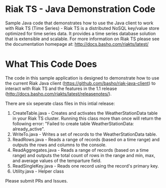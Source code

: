# Riak TS - Java Demonstration Code
Sample Java code that demonstrates how to use the Java client to work with Riak TS (Time Series) - Riak TS is a distributed NoSQL key/value store optimized for time series data. It provides a time series database solution that is extensible and scalable. For more information on Riak TS please see the documentation homepage at: http://docs.basho.com/riakts/latest/

# What This Code Does
The code in this sample application is designed to demonstrate how to use the current Riak Java client (https://github.com/basho/riak-java-client) to interact with Riak TS and the features in the 1.1 release (http://docs.basho.com/riakts/latest/releasenotes/). 

There are six seperate class files in this intial release:

1. CreateTable.java - Creates and activates the WeatherStationData table in your Riak TS cluster. Running this class more than once will return the following error: "Failed to create table WeatherStationData: already_active".
2. WriteTo.java - Writes a set of records to the WeatherStationData table.
3. ReadRows.java - Reads a range of records (based on a time range) and outputs the rows and columns to the console.
4. ReadAggregates.java - Reads a range of records (based on a time range) and outputs the total count of rows in the range and min, max, and average values of the temparture field.
5. ReadSingleKey.java - Reads one record using the record's primary key.
6. Utility.java - Helper class

Please submit PRs and Issues.
